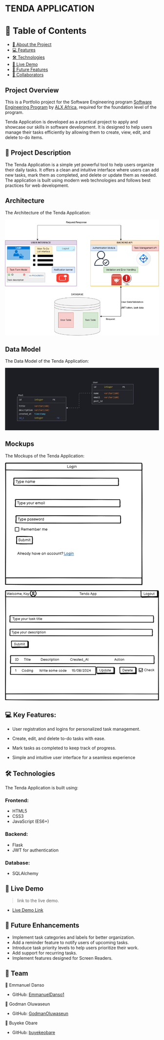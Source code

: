 # TENDA APPLICATION

<!-- TABLE OF CONTENTS -->

# 📗 Table of Contents

- [📖 About the Project](#about-project)
- [💻 Features](#features)
- [🛠 Technologies](#technologies)
- [🚀 Live Demo](#live-demo)
- [🔭 Future Features](#future-features)
- [👤 Collaborators](#collaborators)

<!-- About the Project -->

## Project Overview

This is a Portfolio project for the Software Engineering program [Software Engineering Program](https://www.alxafrica.com/software-engineering/) by [ALX Africa](alxafrica.com), required for the foundation level of the program.

Tenda Application is developed as a practical project to apply and showcase our skills in software development. It is designed to help users manage their tasks efficiently by allowing them to create, view, edit, and delete to-do items.

## 📖 Project Description

The Tenda Application is a simple yet powerful tool to help users organize their daily tasks. It offers a clean and intuitive interface where users can add new tasks, mark them as completed, and delete or update them as needed. The application is built using modern web technologies and follows best practices for web development.

## Architecture

The Architecture of the Tenda Application:

![Architecture](./Project-Design-Templates/Tenda-App-Architecture.png)

## Data Model

The Data Model of the Tenda Application:

![DB Model](./Project-Design-Templates/DB_Model.jpg)

## Mockups

The Mockups of the Tenda Application:

![Login Feature](./Project-Design-Templates/Login.jpeg)

![Tenda App](./Project-Design-Templates/Tenda-App.png)

<!-- Features and Functionalities-->

## 💻 Key Features:

- User registration and logins for personalized task management.

- Create, edit, and delete to-do tasks with ease.

- Mark tasks as completed to keep track of progress.

- Simple and intuitive user interface for a seamless experience

<!--Technologies used-->

## 🛠 Technologies

The Tenda Application is built using:

### Frontend:

- HTML5
- CSS3
- JavaScript (ES6+)

### Backend:

- Flask
- JWT for authentication

### Database:

- SQLAlchemy

 <!--Demo-->

## 🚀 Live Demo

> link to the live demo.

- [Live Demo Link]()

<!--Roadmap and future enhancements-->

## 🔭 Future Enhancements

- Implement task categories and labels for better organization.
- Add a reminder feature to notify users of upcoming tasks.
- Introduce task priority levels to help users prioritize their work.
- Add support for recurring tasks.
- Implement features designed for Screen Readers.

<!--Collaborators -->

## 👤 Team

👤 Emmanuel Danso

- GitHub: [EmmanuelDanso1](https://github.com/EmmanuelDanso1)

👤 Godman Oluwaseun

- GitHub: [GodmanOluwaseun](https://github.com/GodmanOluwaseun)

👤 Buyeke Obare

- GitHub: [buyekeobare](https://github.com/buyekeobare)
